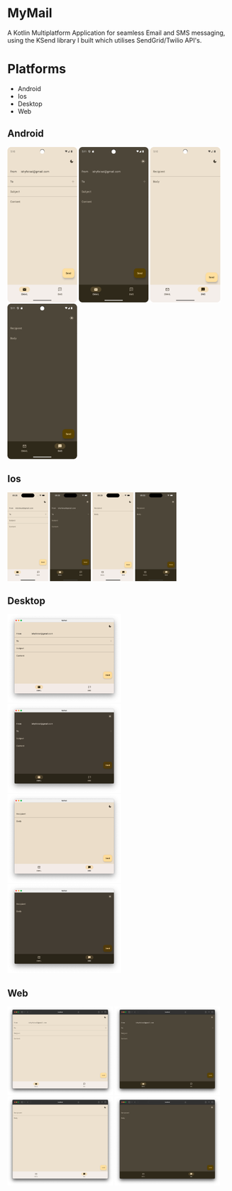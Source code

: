 # MyMail

A Kotlin Multiplatform Application for seamless Email and SMS messaging, using the KSend library I built which utilises SendGrid/Twilio API's.

# Platforms 

- Android 
- Ios 
- Desktop
- Web

## Android 

<img src="readme_images/android/Email_Screen_Light_Mode.png" height="350px"> <img src="readme_images/android/Email_Screen_Dark_Mode.png" height="350px"> <img src="readme_images/android/SMS_Screen_Light_Mode.png" height="350px"> <img src="readme_images/android/SMS_Screen_Dark_Mode.png" height="350px">

## Ios 

<img src="readme_images/ios/Email_Screen_Light_Mode.png" height="200px"> <img src="readme_images/ios/Email_Screen_Dark_Mode.png" height="200px"> <img src="readme_images/ios/SMS_Screen_Light_Mode.png" height="200px"> <img src="readme_images/ios/SMS_Screen_Dark_Mode.png" height="200px">

## Desktop 

<img src="readme_images/desktop/Email_Screen_Light_Mode.png" height="200px"> <img src="readme_images/desktop/Email_Screen_Dark_Mode.png" height="200px"> <img src="readme_images/desktop/SMS_Screen_Light_Mode.png" height="200px"> <img src="readme_images/desktop/SMS_Screen_Dark_Mode.png" height="200px">

## Web 

<img src="readme_images/web/Email_Screen_Light_Mode.png" height="200px"> <img src="readme_images/web/Email_Screen_Dark_Mode.png" height="200px"> <img src="readme_images/web/SMS_Screen_Light_Mode.png" height="200px"> <img src="readme_images/web/SMS_Screen_Dark_Mode.png" height="200px">

